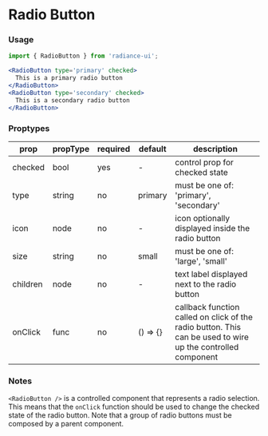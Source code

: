 # Radio Button
### Usage

```jsx
import { RadioButton } from 'radiance-ui';

<RadioButton type='primary' checked>
  This is a primary radio button
</RadioButton>
<RadioButton type='secondary' checked>
  This is a secondary radio button
</RadioButton>
```

<!-- STORY -->

### Proptypes
| prop      | propType           | required | default | description                                                                                                                  |
|-----------|--------------------|----------|---------|------------------------------------------------------------------------------------------------------------------------------|
| checked   | bool               | yes      | -       | control prop for checked state                                                                                               |
| type      | string             | no       | primary | must be one of: 'primary', 'secondary'                                                                                       |
| icon      | node               | no       | -       | icon optionally displayed inside the radio button                                                                            |                                                                                                 |
| size      | string             | no       | small   | must be one of: 'large', 'small'                                                                                             |                                                                                                 |
| children  | node               | no       | -       | text label displayed next to the radio button                                                                                |
| onClick   | func               | no       | () => {}| callback function called on click of the radio button. This can be used to wire up the controlled component                  |

### Notes
`<RadioButton />` is a controlled component that represents a radio
selection. This means that the `onClick` function should be used to
change the checked state of the radio button. Note that a group of radio
buttons must be composed by a parent component.
